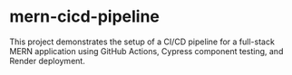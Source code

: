 # mern-cicd-pipeline
This project demonstrates the setup of a CI/CD pipeline for a full-stack MERN application using GitHub Actions, Cypress component testing, and Render deployment.

